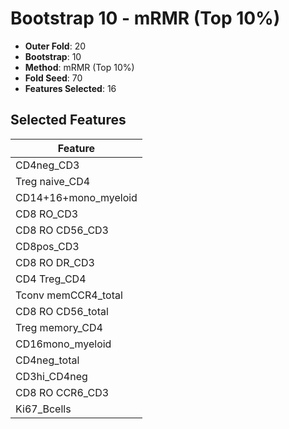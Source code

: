 # Bootstrap 10 - mRMR (Top 10%)

- **Outer Fold**: 20
- **Bootstrap**: 10
- **Method**: mRMR (Top 10%)
- **Fold Seed**: 70
- **Features Selected**: 16

## Selected Features

| Feature |
|---------|
| CD4neg_CD3 |
| Treg naive_CD4 |
| CD14+16+mono_myeloid |
| CD8 RO_CD3 |
| CD8 RO CD56_CD3 |
| CD8pos_CD3 |
| CD8 RO DR_CD3 |
| CD4 Treg_CD4 |
| Tconv memCCR4_total |
| CD8 RO CD56_total |
| Treg memory_CD4 |
| CD16mono_myeloid |
| CD4neg_total |
| CD3hi_CD4neg |
| CD8 RO CCR6_CD3 |
| Ki67_Bcells |
